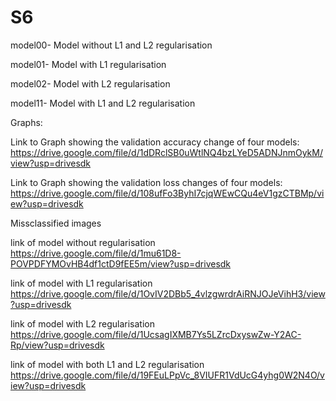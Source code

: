 # S6

model00- Model without L1 and L2 regularisation

model01- Model with L1 regularisation 

model02- Model with L2 regularisation 

model11- Model with L1 and L2 regularisation

Graphs: 

Link to Graph showing the validation accuracy change of four models: https://drive.google.com/file/d/1dDRclSB0uWtlNQ4bzLYeD5ADNJnmOykM/view?usp=drivesdk

Link to Graph showing the validation loss changes of four models: https://drive.google.com/file/d/108ufFo3ByhI7cjqWEwCQu4eV1gzCTBMp/view?usp=drivesdk


Missclassified images

link of model without regularisation 
https://drive.google.com/file/d/1mu61D8-POVPDFYMOvHB4df1ctD9fEE5m/view?usp=drivesdk

link of model with L1 regularisation https://drive.google.com/file/d/1OvIV2DBb5_4vlzgwrdrAiRNJOJeVihH3/view?usp=drivesdk

link of model with L2 regularisation 
https://drive.google.com/file/d/1UcsagIXMB7Ys5LZrcDxyswZw-Y2AC-Rp/view?usp=drivesdk

link of model with both L1 and L2 regularisation https://drive.google.com/file/d/19FEuLPpVc_8VIUFR1VdUcG4yhg0W2N4O/view?usp=drivesdk
